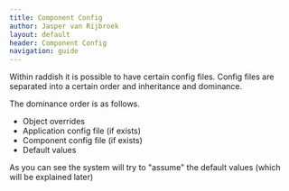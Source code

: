 ```yaml
---
title: Component Config
author: Jasper van Rijbroek
layout: default
header: Component Config
navigation: guide
---
```


Within raddish it is possible to have certain config files.
Config files are separated into a certain order and inheritance and dominance.

The dominance order is as follows.

- Object overrides
- Application config file (if exists)
- Component config file (if exists)
- Default values

As you can see the system will try to "assume" the default values (which will be explained later)
